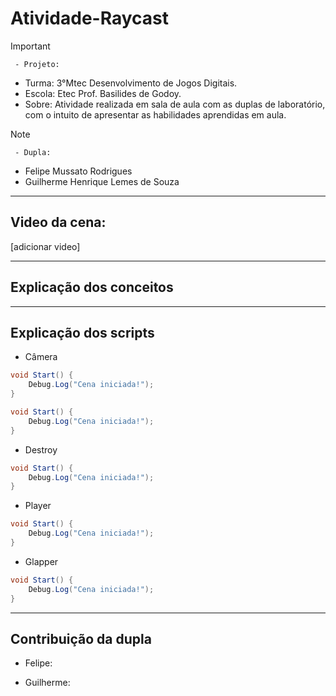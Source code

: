 # Atividade-Raycast

>[!Important]
 > ` - Projeto:`
>- Turma: 3°Mtec Desenvolvimento de Jogos Digitais.
>- Escola: Etec Prof. Basilides de Godoy.
>- Sobre: Atividade realizada em sala de aula com as duplas de laboratório, com o intuito de apresentar as habilidades aprendidas em aula.

>[!Note]
 > ` - Dupla:`
>- Felipe Mussato Rodrigues
>- Guilherme Henrique Lemes de Souza



_________________________________________________________________

## Video da cena:

[adicionar video]

_________________________________________________________________
## Explicação dos conceitos





_________________________________________________________________
## Explicação dos scripts

- Câmera
```csharp
void Start() {
    Debug.Log("Cena iniciada!");
}
```
```csharp
void Start() {
    Debug.Log("Cena iniciada!");
}
```
- Destroy
```csharp
void Start() {
    Debug.Log("Cena iniciada!");
}
```
- Player
```csharp
void Start() {
    Debug.Log("Cena iniciada!");
}
```
- Glapper
```csharp
void Start() {
    Debug.Log("Cena iniciada!");
}
```


_________________________________________________________________
## Contribuição da dupla

- Felipe: 

- Guilherme: 
